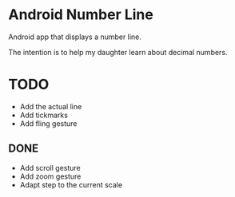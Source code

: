 # Android Number Line
Android app that displays a number line.

The intention is to help my daughter learn about decimal numbers.

# TODO
* Add the actual line
* Add tickmarks
* Add fling gesture

## DONE
* Add scroll gesture
* Add zoom gesture
* Adapt step to the current scale
